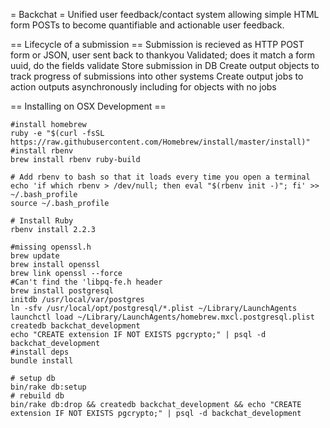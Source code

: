 = Backchat =
Unified user feedback/contact system allowing simple HTML form POSTs to become quantifiable and actionable user feedback.

== Lifecycle of a submission ==
Submission is recieved as HTTP POST form or JSON, user sent back to thankyou
Validated; does it match a form uuid, do the fields validate
Store submission in DB
Create output objects to track progress of submissions into other systems
Create output jobs to action outputs asynchronously including for objects with no jobs


== Installing on OSX Development ==
```
#install homebrew 
ruby -e "$(curl -fsSL https://raw.githubusercontent.com/Homebrew/install/master/install)"
#install rbenv
brew install rbenv ruby-build

# Add rbenv to bash so that it loads every time you open a terminal
echo 'if which rbenv > /dev/null; then eval "$(rbenv init -)"; fi' >> ~/.bash_profile
source ~/.bash_profile

# Install Ruby
rbenv install 2.2.3

#missing openssl.h
brew update
brew install openssl
brew link openssl --force
#Can't find the 'libpq-fe.h header
brew install postgresql
initdb /usr/local/var/postgres
ln -sfv /usr/local/opt/postgresql/*.plist ~/Library/LaunchAgents
launchctl load ~/Library/LaunchAgents/homebrew.mxcl.postgresql.plist
createdb backchat_development
echo "CREATE extension IF NOT EXISTS pgcrypto;" | psql -d backchat_development
#install deps
bundle install

# setup db
bin/rake db:setup
# rebuild db
bin/rake db:drop && createdb backchat_development && echo "CREATE extension IF NOT EXISTS pgcrypto;" | psql -d backchat_development
```